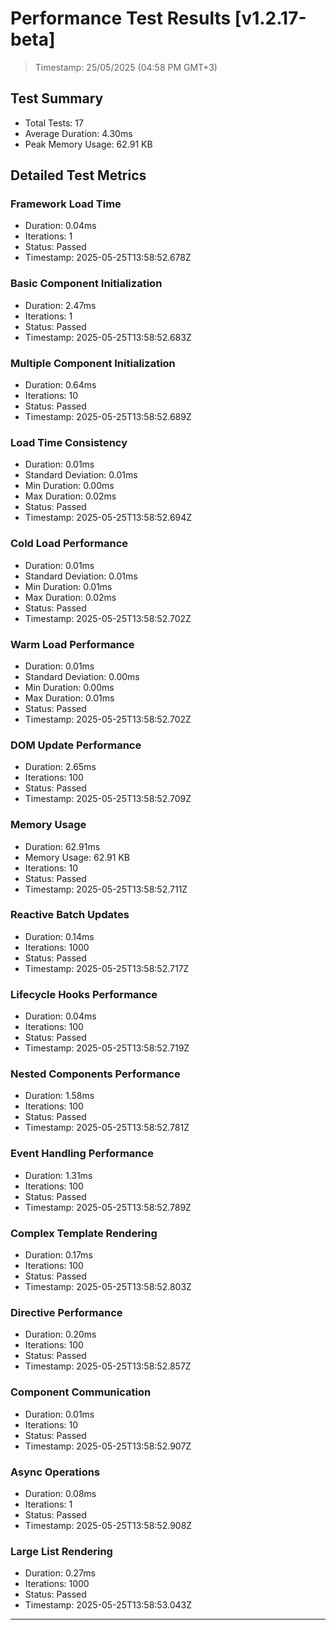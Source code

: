 # Performance Test Results [v1.2.17-beta]

  > Timestamp: 25/05/2025 (04:58 PM GMT+3)

## Test Summary
- Total Tests: 17
- Average Duration: 4.30ms
- Peak Memory Usage: 62.91 KB

## Detailed Test Metrics

### Framework Load Time
- Duration: 0.04ms
- Iterations: 1
- Status: Passed
- Timestamp: 2025-05-25T13:58:52.678Z

### Basic Component Initialization
- Duration: 2.47ms
- Iterations: 1
- Status: Passed
- Timestamp: 2025-05-25T13:58:52.683Z

### Multiple Component Initialization
- Duration: 0.64ms
- Iterations: 10
- Status: Passed
- Timestamp: 2025-05-25T13:58:52.689Z

### Load Time Consistency
- Duration: 0.01ms
- Standard Deviation: 0.01ms
- Min Duration: 0.00ms
- Max Duration: 0.02ms
- Status: Passed
- Timestamp: 2025-05-25T13:58:52.694Z

### Cold Load Performance
- Duration: 0.01ms
- Standard Deviation: 0.01ms
- Min Duration: 0.01ms
- Max Duration: 0.02ms
- Status: Passed
- Timestamp: 2025-05-25T13:58:52.702Z

### Warm Load Performance
- Duration: 0.01ms
- Standard Deviation: 0.00ms
- Min Duration: 0.00ms
- Max Duration: 0.01ms
- Status: Passed
- Timestamp: 2025-05-25T13:58:52.702Z

### DOM Update Performance
- Duration: 2.65ms
- Iterations: 100
- Status: Passed
- Timestamp: 2025-05-25T13:58:52.709Z

### Memory Usage
- Duration: 62.91ms
- Memory Usage: 62.91 KB
- Iterations: 10
- Status: Passed
- Timestamp: 2025-05-25T13:58:52.711Z

### Reactive Batch Updates
- Duration: 0.14ms
- Iterations: 1000
- Status: Passed
- Timestamp: 2025-05-25T13:58:52.717Z

### Lifecycle Hooks Performance
- Duration: 0.04ms
- Iterations: 100
- Status: Passed
- Timestamp: 2025-05-25T13:58:52.719Z

### Nested Components Performance
- Duration: 1.58ms
- Iterations: 100
- Status: Passed
- Timestamp: 2025-05-25T13:58:52.781Z

### Event Handling Performance
- Duration: 1.31ms
- Iterations: 100
- Status: Passed
- Timestamp: 2025-05-25T13:58:52.789Z

### Complex Template Rendering
- Duration: 0.17ms
- Iterations: 100
- Status: Passed
- Timestamp: 2025-05-25T13:58:52.803Z

### Directive Performance
- Duration: 0.20ms
- Iterations: 100
- Status: Passed
- Timestamp: 2025-05-25T13:58:52.857Z

### Component Communication
- Duration: 0.01ms
- Iterations: 10
- Status: Passed
- Timestamp: 2025-05-25T13:58:52.907Z

### Async Operations
- Duration: 0.08ms
- Iterations: 1
- Status: Passed
- Timestamp: 2025-05-25T13:58:52.908Z

### Large List Rendering
- Duration: 0.27ms
- Iterations: 1000
- Status: Passed
- Timestamp: 2025-05-25T13:58:53.043Z

---
